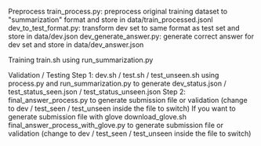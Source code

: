 Preprocess
train_process.py:		preprocess original training dataset to "summarization" format and store in data/train_processed.jsonl
dev_to_test_format.py:	transform dev set to same format as test set and store in data/dev.json
dev_generate_answer.py:	generate correct answer for dev set and store in data/dev_answer.json 

Training
train.sh using run_summarization.py

Validation / Testing
Step 1:
dev.sh / test.sh / test_unseen.sh
using process.py and run_summarization.py to generate dev_status.json / test_status_seen.json / test_status_unseen.json
Step 2:
final_answer_process.py to generate submission file or validation
(change to dev / test_seen / test_unseen inside the file to switch)
If you want to generate submission file with glove
download_glove.sh
final_answer_process_with_glove.py to generate submission file or validation
(change to dev / test_seen / test_unseen inside the file to switch)
